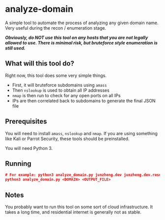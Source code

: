# analyze-domain

A simple tool to automate the process of analyzing any given domain name. Very useful during the recon / enumeration stage.

**_Obviously, do NOT use this tool on any hosts that you are not legally allowed to use. There is minimal risk, but bruteforce style enumeration is still used._**

## What will this tool do?

Right now, this tool does some very simple things.

* First, it will bruteforce subdomains using `amass`
* Then `nslookup` is used to obtain all IP addresses
* `nmap` is then run to check for any open ports on all IPs
* IPs are then correlated back to subdomains to generate the final JSON file

## Prerequisites

You will need to install `amass`, `nslookup` and `nmap`. If you are using something like Kali or Parrot Security, these tools should be preinstalled.

You will need Python 3.

## Running

```json
# For example: python3 analyze_domain.py junzheng.dev junzheng.dev.result.json
python3 analyze_domain.py <DOMAIN> <OUTPUT_FILE>
```

## Notes

You probably want to run this tool on some sort of cloud infrastructure. It takes a long time, and residential internet is generally not as stable.
